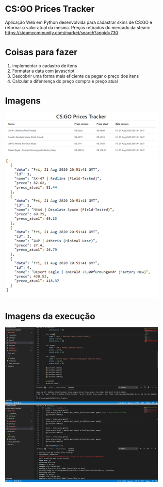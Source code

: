 # CS:GO Prices Tracker

Aplicação Web em Python desenvolvida para cadastrar skins de CS:GO e retornar o valor atual da mesma.
Preços retirados do mercado da steam: https://steamcommunity.com/market/search?appid=730

# Coisas para fazer

1. Implementar o cadastro de itens
2. Formatar a data com javascript
3. Descobrir uma forma mais eficiente de pegar o preço dos itens
4. Calcular a difenrença do preço compra e preço atual

# Imagens

![Imagem do site](imagens/front.png)
![Dados em formato Json](imagens/json.png)

# Imagens da execução

![Imagem da criação do bd](imagens/back.png)
![Imagem do codigo rodando](imagens/rodando.png)
